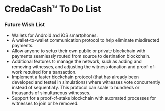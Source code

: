 # CredaCash&trade; To Do List

<!--- NOTE: This file is in Markdown format, and is intended to be viewed in a Markdown viewer. -->

### Future Wish List

-	Wallets for Android and iOS smartphones.
-	A wallet-to-wallet communication protocol to help eliminate misdirected payments.
-	Allow anyone to setup their own public or private blockchain with payments seamlessly routed from source to destination blockchain.
-	Additional features to manage the network, such as adding and removing witnesses, and adjusting the witness donation and proof-of-work required for a transaction.
-	Implement a faster blockchain protocol (that has already been developed and tested in simulations) where witnesses vote concurrently instead of sequentially.  This protocol can scale to hundreds or thousands of simultaneous witnesses.
-	Support for a proof-of-stake blockchain with automated processes for witnesses to join or be removed.
